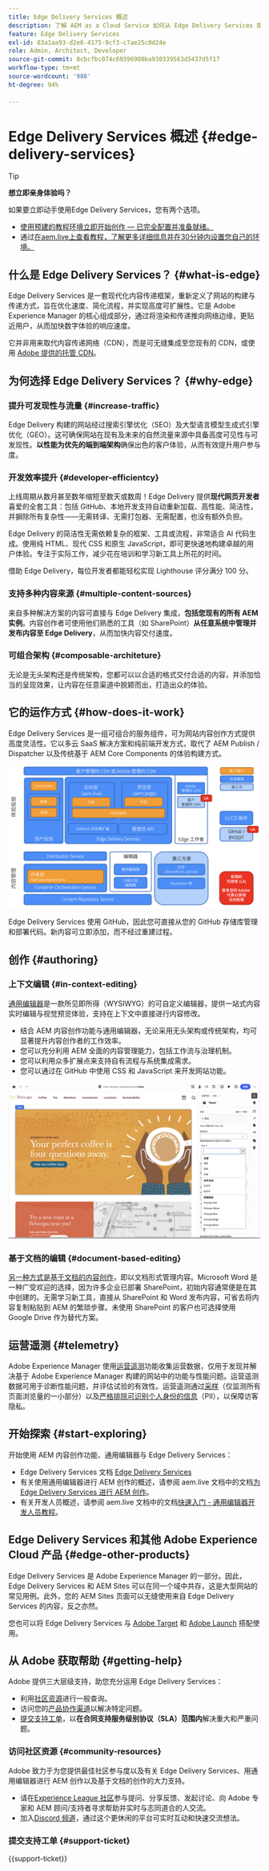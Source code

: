 ```yaml
---
title: Edge Delivery Services 概述
description: 了解 AEM as a Cloud Service 如何从 Edge Delivery Services 提供的性能和优异 Lighthouse 分数中获益。
feature: Edge Delivery Services
exl-id: 03a1aa93-d2e6-4175-9cf3-c7ae25c0d24e
role: Admin, Architect, Developer
source-git-commit: 8cbcfbc074c69396980ba930339563d5437d5f17
workflow-type: tm+mt
source-wordcount: '988'
ht-degree: 94%

---
```



# Edge Delivery Services 概述 {#edge-delivery-services}

>[!TIP]
>
>**想立即亲身体验吗？**
>
>如果要立即动手使用Edge Delivery Services，您有两个选项。
>* [使用预建的教程环境立即开始创作 — 已完全配置并准备就绪。](https://www.aem.live/developer/ue-trial)
>* 通过[在aem.live上查看教程，了解更多详细信息并在30分钟内设置您自己的环境。](https://www.aem.live/developer/ue-tutorial)

## 什么是 Edge Delivery Services？ {#what-is-edge}

Edge Delivery Services 是一套现代化内容传递框架，重新定义了网站的构建与传递方式，旨在优化速度、简化流程，并实现高度可扩展性。它是 Adobe Experience Manager 的核心组成部分，通过将渲染和传递推向网络边缘，更贴近用户，从而加快数字体验的响应速度。

它并非用来取代内容传递网络（CDN），而是可无缝集成至您现有的 CDN，或使用 [Adobe 提供的托管 CDN](/help/implementing/dispatcher/cdn.md)。

## 为何选择 Edge Delivery Services？ {#why-edge}

### 提升可发现性与流量 {#increase-traffic}

Edge Delivery 构建的网站经过搜索引擎优化（SEO）及大型语言模型生成式引擎优化（GEO）。这可确保网站在现有及未来的自然流量来源中具备高度可见性与可发现性。**以性能为优先的端到端架构**&#x200B;确保出色的客户体验，从而有效提升用户参与度。

### 开发效率提升 {#developer-efficientcy}

上线周期从数月甚至数年缩短至数天或数周！Edge Delivery 提供&#x200B;**现代网页开发者**&#x200B;喜爱的全套工具：包括 GitHub、本地开发支持自动重新加载、高性能、简洁性，并摒除所有复杂性——无需转译、无需打包器、无需配置，也没有额外负担。

Edge Delivery 的简洁性无需依赖复杂的框架、工具或流程，非常适合 AI 代码生成。使用纯 HTML、现代 CSS 和原生 JavaScript，即可更快速地构建卓越的用户体验。专注于实际工作，减少花在培训和学习新工具上所花的时间。

借助 Edge Delivery，每位开发者都能轻松实现 Lighthouse 评分满分 100 分。

### 支持多种内容来源 {#multiple-content-sources}

来自多种解决方案的内容可直接与 Edge Delivery 集成，**包括您现有的所有 AEM 实例**。内容创作者可使用他们熟悉的工具（如 SharePoint）**从任意系统中管理并发布内容至 Edge Delivery**，从而加快内容交付速度。

### 可组合架构 {#composable-architeture}

无论是无头架构还是传统架构，您都可以以合适的格式交付合适的内容，并添加恰当的呈现效果，让内容在任意渠道中脱颖而出，打造出众的体验。

## 它的运作方式 {#how-does-it-work}

Edge Delivery Services 是一组可组合的服务组件，可为网站内容创作方式提供高度灵活性。它以多云 SaaS 解决方案和纯前端开发方式，取代了 AEM Publish / Dispatcher 以及传统基于 AEM Core Components 的体验构建方式。

![Edge Delivery 架构](assets/aem-with-eds-architecture.png)

Edge Delivery Services 使用 GitHub，因此您可直接从您的 GitHub 存储库管理和部署代码。新内容可立即添加，而不经过重建过程。

## 创作 {#authoring}

### 上下文编辑 {#in-context-editing}

[通用编辑器](/help/implementing/universal-editor/introduction.md)是一款所见即所得（WYSIWYG）的可自定义编辑器，提供一站式内容实时编辑与视觉预览体验，支持在上下文中直接进行内容修改。

* 结合 AEM 内容创作功能与通用编辑器，无论采用无头架构或传统架构，均可显著提升内容创作者的工作效率。
* 您可以充分利用 AEM 全面的内容管理能力，包括工作流与治理机制。
* 您可以利用众多扩展点来支持自有流程与系统集成需求。
* 您可以通过在 GitHub 中使用 CSS 和 JavaScript 来开发网站功能。

![使用通用编辑器进行 AEM 创作](assets/wysiwyg-authoring.png)

### 基于文档的编辑 {#document-based-editing}

[另一种方式是基于文档的内容创作](https://www.aem.live/docs/authoring)，即以文档形式管理内容。Microsoft Word 是一种广受欢迎的选择，因为许多企业已部署 SharePoint，初始内容通常便是在其中创建的。无需学习新工具，直接从 SharePoint 和 Word 发布内容，可省去将内容复制粘贴到 AEM 的繁琐步骤。未使用 SharePoint 的客户也可选择使用 Google Drive 作为替代方案。

## 运营遥测 {#telemetry}

Adobe Experience Manager 使用[运营遥测](https://www.aem.live/docs/operational-telemetry)功能收集运营数据，仅用于发现并解决基于 Adobe Experience Manager 构建的网站中的功能与性能问题。运营遥测数据可用于诊断性能问题，并评估试验的有效性。运营遥测通过[采样](https://www.aem.live/docs/operational-telemetry#operational-telemetry-data-is-sampled)（仅监测所有页面浏览量的一小部分）以及[严格排除可识别个人身份的信息](https://www.aem.live/docs/operational-telemetry#what-data-is-being-collected)（PII），以保障访客隐私。

## 开始探索 {#start-exploring}

开始使用 AEM 内容创作功能、通用编辑器与 Edge Delivery Services：

* Edge Delivery Services 文档 [Edge Delivery Services](https://www.aem.live)
* 有关使用通用编辑器进行 AEM 创作的概述，请参阅 aem.live 文档中的文档[为 Edge Delivery Services 进行 AEM 创作](https://www.aem.live/docs/aem-authoring)。
* 有关开发人员概述，请参阅 aem.live 文档中的文档[快速入门 - 通用编辑器开发人员教程](https://www.aem.live/developer/ue-tutorial)。

## Edge Delivery Services 和其他 Adobe Experience Cloud 产品 {#edge-other-products}

Edge Delivery Services 是 Adobe Experience Manager 的一部分。因此，Edge Delivery Services 和 AEM Sites 可以在同一个域中共存，这是大型网站的常见用例。此外，您的 AEM Sites 页面可以无缝使用来自 Edge Delivery Services 的内容，反之亦然。

您也可以将 Edge Delivery Services 与 [Adobe Target](https://www.aem.live/developer/target-integration) 和 [Adobe Launch](https://experienceleague.adobe.com/zh-hans/docs/experience-platform/tags/home) 搭配使用。

## 从 Adobe 获取帮助 {#getting-help}

Adobe 提供三大层级支持，助您充分运用 Edge Delivery Services：

* 利用[社区资源](#community-resources)进行一般查询。
* 访问您的[产品协作渠道](#collaboration-channel)以解决特定问题。
* [提交支持工单](#support-ticket)，以&#x200B;**在合同支持服务级别协议（SLA）范围内**&#x200B;解决重大和严重问题。

### 访问社区资源 {#community-resources}

Adobe 致力于为您提供最佳社区参与度以及有关 Edge Delivery Services、用通用编辑器进行 AEM 创作以及基于文档的创作的大力支持。

* 请在[Experience League 社区](https://adobe.ly/3Q6kTKl)参与提问、分享反馈、发起讨论、向 Adobe 专家和 AEM 顾问/支持者寻求帮助并实时与志同道合的人交流。
* 加入[Discord 频道](https://discord.gg/aem-live)，通过这个更休闲的平台可实时互动和快速交流想法。

### 提交支持工单 {#support-ticket}

{{support-ticket}}
